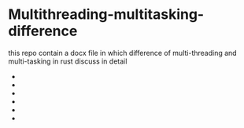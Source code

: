 # Multithreading-multitasking-difference
this repo contain a docx file in which difference of multi-threading and multi-tasking in rust discuss in detail
<ul>
<li> </li>
<li> </li>
<li> </li>
<li> </li>
<li> </li>
<li> </li>
</ul>
